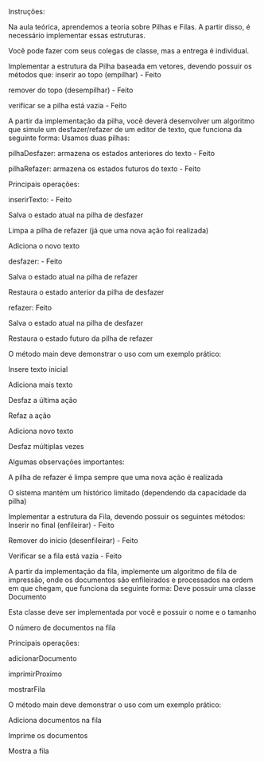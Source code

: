 Instruções:

Na aula teórica, aprendemos a teoria sobre Pilhas e Filas. A partir disso, é necessário implementar essas estruturas.

Você pode fazer com seus colegas de classe, mas a entrega é individual.

Implementar a estrutura da Pilha baseada em vetores, devendo possuir os métodos que:
inserir ao topo (empilhar) - Feito

remover do topo (desempilhar) - Feito

verificar se a pilha está vazia - Feito

A partir da implementação da pilha, você deverá desenvolver um algoritmo que simule um desfazer/refazer de um editor de texto, que funciona da seguinte forma:
Usamos duas pilhas:

pilhaDesfazer: armazena os estados anteriores do texto - Feito

pilhaRefazer: armazena os estados futuros do texto - Feito

Principais operações:

inserirTexto: - Feito

Salva o estado atual na pilha de desfazer

Limpa a pilha de refazer (já que uma nova ação foi realizada)

Adiciona o novo texto

desfazer: - Feito

Salva o estado atual na pilha de refazer

Restaura o estado anterior da pilha de desfazer

refazer: Feito

Salva o estado atual na pilha de desfazer

Restaura o estado futuro da pilha de refazer

O método main deve demonstrar o uso com um exemplo prático:

Insere texto inicial

Adiciona mais texto

Desfaz a última ação

Refaz a ação

Adiciona novo texto

Desfaz múltiplas vezes

Algumas observações importantes:

A pilha de refazer é limpa sempre que uma nova ação é realizada

O sistema mantém um histórico limitado (dependendo da capacidade da pilha)

Implementar a estrutura da Fila, devendo possuir os seguintes métodos:
Inserir no final (enfileirar) - Feito

Remover do início (desenfileirar) - Feito

Verificar se a fila está vazia - Feito

A partir da implementação da fila, implemente um algoritmo de fila de impressão, onde os documentos são enfileirados e processados na ordem em que chegam, que funciona da seguinte forma:
Deve possuir uma classe Documento

Esta classe deve ser implementada por você e possuir o nome e o tamanho

O número de documentos na fila

Principais operações:

adicionarDocumento

imprimirProximo

mostrarFila

O método main deve demonstrar o uso com um exemplo prático:

Adiciona documentos na fila

Imprime os documentos

Mostra a fila